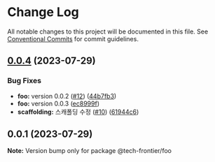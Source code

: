 # Change Log

All notable changes to this project will be documented in this file.
See [Conventional Commits](https://conventionalcommits.org) for commit guidelines.

## [0.0.4](https://github.com/Tech-Frontier/tech-frontier-packages/compare/@tech-frontier/foo@0.0.1...@tech-frontier/foo@0.0.4) (2023-07-29)


### Bug Fixes

* **foo:** version 0.0.2 ([#12](https://github.com/Tech-Frontier/tech-frontier-packages/issues/12)) ([44b7fb3](https://github.com/Tech-Frontier/tech-frontier-packages/commit/44b7fb3b9677c591125f4fc7db515a89f24c99df))
* **foo:** version 0.0.3 ([ec8999f](https://github.com/Tech-Frontier/tech-frontier-packages/commit/ec8999f45b53859be9946ce4a7813664b1c54c90))
* **scaffolding:** 스캐폴딩 수정 ([#10](https://github.com/Tech-Frontier/tech-frontier-packages/issues/10)) ([61944c6](https://github.com/Tech-Frontier/tech-frontier-packages/commit/61944c6530dbea8cf8df9342982b3748e20f6c9d))





## 0.0.1 (2023-07-29)

**Note:** Version bump only for package @tech-frontier/foo
